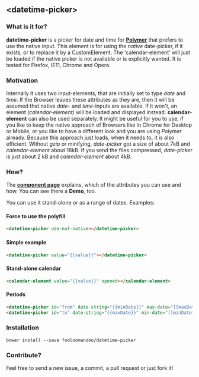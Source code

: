 ## &lt;datetime-picker&gt;

### What is it for?
**datetime-picker** is a picker for date and time for **[Polymer](https://github.com/Polymer/polymer)** that prefers to use the native input. This element is for using the *native* date-picker, if it exists, or to replace it by a CustomElement. The 'calendar-element' will just be loaded if the native picker is not available or is explicitly wanted. It is tested for Firefox, IE11, Chrome and Opera.

### Motivation
Internally it uses two input-elements, that are initially set to type *date* and *time*. If the Browser leaves these attributes as they are, then it will be assumed that native *date*- and *time*-inputs are available. If it won't, an element *(calendar-element)* will be loaded and displayed instead. **calendar-element** can also be used separately.
It might be useful for you to use, if you like to keep the native approach of Browsers like in Chrome for Desktop or Mobile, or you like to have a different look and you are using *Polymer* already.
Because this approach just loads, when it needs to, it is also efficient. Without *gzip* or minifying, *date-picker* got a size of about 7kB and *calendar-element* about 18kB. If you send the files compressed, *date-picker* is just about 2 kB and *calendar-element* about 4kB.

### How?
The **[component page](https://fooloomanzoo.github.io/datetime-picker/components/datetime-picker/)** explains, which of the attributes you can use and how. You can see there a **Demo**, too.

You can use it stand-alone or as a range of dates. Examples:

#### Force to use the polyfill
<!--
```
<custom-element-demo>
  <template>
    <link rel="import" href="my-element.html">
    <link rel="import" href="../other-element/other-element.html">
    <next-code-block></next-code-block>
  </template>
</custom-element-demo>
```
-->

```html
<datetime-picker use-not-native></datetime-picker>
```

#### Simple example

```html
<datetime-picker value="{{value}}"></datetime-picker>
```

#### Stand-alone calendar
```html
<calendar-element value="{{value}}" opened></calendar-element>
```

#### Periods
```html
<datetime-picker id="from" date-string="{{minDate}}" max-date="[[maxDate]]"></datetime-picker>
<datetime-picker id="to" date-string="{{maxDate}}" min-date="[[minDate]]"></datetime-picker>
```

### Installation
```
bower install --save fooloomanzoo/datetime-picker
```


### Contribute?
Feel free to send a new issue, a commit, a pull request or just fork it!

